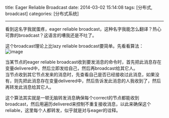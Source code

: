 title: Eager Reliable Broadcast
date: 2014-03-02 15:14:08
tags: [分布式, broadcast]
categories: [分布式系统]

---

看到这名字我就蛋疼，eager reliable broadcast，这种名字我能怎么翻译？热心可靠的broadcast？这语言的嘈我还是不吐了。

这个broadcast理论上比lazy reliable broadcast要简单。先看看算法：  
![image](http://ww4.sinaimg.cn/large/737bf613gw1ee1rrwqf5uj20i80b4jtf.jpg)


当某节点的eager reliable broadcast收到要发消息的命令时，首先把此消息存在变量delivered中，然后立即发给自己，然后再broadcast给其它人。  
当节点收到其它节点发来的消息时，先查看自己是否已经接收过此消息，如果没有，则先把此消息存在变量delivered中，然后告诉发此消息的人我收到了，然后再转发此消息给其它人。

这个算法其实就是一顿无脑转发消息确保每个correct的节点都能收到broadcast，然后用遍历delivered来控制不重复接收消息，以此来确保这个reliable，这里每个人都转发，似乎就是对与eager的诠释。